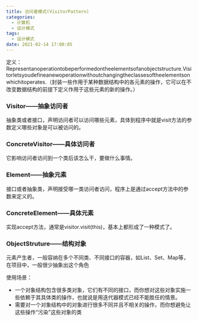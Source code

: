 ```yaml
--- 
title: 访问者模式(VisitorPattern)
categories:
  - 计算机
  - 设计模式
tags:
  - 设计模式
date: 2021-02-14 17:00:05
---
```


定义：Representanoperationtobeperformedontheelementsofanobjectstructure.Visitorletsyoudefineanewoperationwithoutchangingtheclassesoftheelementsonwhichitoperates.（封装一些作用于某种数据结构中的各元素的操作，它可以在不改变数据结构的前提下定义作用于这些元素的新的操作。）

### Visitor——抽象访问者

抽象类或者接口，声明访问者可以访问哪些元素，具体到程序中就是visit方法的参数定义哪些对象是可以被访问的。

### ConcreteVisitor——具体访问者

它影响访问者访问到一个类后该怎么干，要做什么事情。

### Element——抽象元素

接口或者抽象类，声明接受哪一类访问者访问，程序上是通过accept方法中的参数来定义的。

<!--more-->

### ConcreteElement——具体元素

实现accept方法，通常是visitor.visit(this)，基本上都形成了一种模式了。

### ObjectStruture——结构对象

元素产生者，一般容纳在多个不同类、不同接口的容器，如List、Set、Map等，在项目中，一般很少抽象出这个角色

使用场景：

- 一个对象结构包含很多类对象，它们有不同的接口，而你想对这些对象实施一些依赖于其具体类的操作，也就说是用迭代器模式已经不能胜任的情景。
- 需要对一个对象结构中的对象进行很多不同并且不相关的操作，而你想避免让这些操作“污染”这些对象的类
